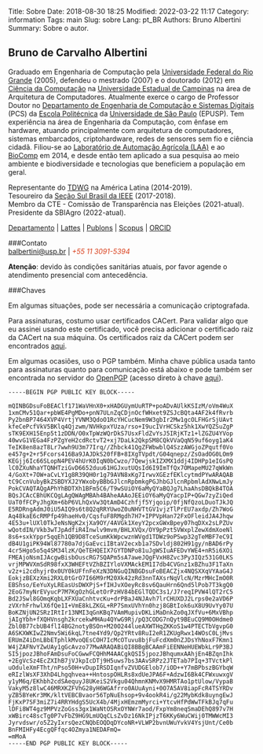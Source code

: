 Title: Sobre
Date: 2018-08-30 18:25
Modified: 2022-03-22 11:17
Category: information
Tags: main
Slug: sobre
Lang: pt_BR
Authors: Bruno Albertini
Summary: Sobre o autor.

<link rel="stylesheet" href="https://cdn.rawgit.com/jpswalsh/academicons/master/css/academicons.min.css">

## Bruno de Carvalho Albertini

Graduado em Engenharia de Computação pela [Universidade Federal do Rio Grande](https://www.furg.br/) (2005), defendeu o mestrado (2007) e o doutorado (2012) em [Ciência da Computação](http://www.ic.unicamp.br/) na [Universidade Estadual de Campinas](http://www.unicamp.br/unicamp/) na área de Arquitetura de Computadores. Atualmente exerce o cargo de Professor Doutor no [Departamento de Engenharia de Computação e Sistemas Digitais](https://pcs.usp.br) (PCS) da [Escola Politécnica](http://www.poli.usp.br/) da [Universidade de São Paulo](http://www.usp.br/) (EPUSP). Tem experiência na área de Engenharia da Computação, com ênfase em hardware, atuando principalmente com arquitetura de computadores, sistemas embarcados, criptohardware, redes de sensores sem fio e ciência cidadã. Filiou-se ao [Laboratório de Automação Agrícola (LAA)](http://www.laa.pcs.usp.br/) e ao [BioComp](http://www.biocomp.org.br/) em 2014, e desde então tem aplicado a sua pesquisa ao meio ambiente e biodiversidade e tecnologias que beneficiem a população em geral.

Representante do [TDWG](https://www.tdwg.org/) na América Latina (2014-2019).   
Tesoureiro da [Seção Sul Brasil da IEEE](http://www.ieee.org.br/) (2017-2018).  
Membro da CTE - Comissão de Transparência nas Eleições (2021-atual).  
Presidente da SBIAgro (2022-atual).  

[<i style="font-size: 1em;" class="fas fa-desktop"></i> Departamento](https://pcs.usp.br/en/pessoa/?numerousp=5307474 "Site do Departamento")
 | [<i class="ai ai-lattes ai-1x"></i> Lattes](http://lattes.cnpq.br/2729012989571213 "Curriculum Lattes")
 | [<i class="ai ai-publons ai-1x"></i> Publons](https://publons.com/a/1399880 "Reviews no Publons")
 | [<i style="font-size: 1em;" class="fab fa-stripe-s"></i> Scopus](https://www.scopus.com/authid/detail.uri?authorId=23007485000 "Profile Scopus")
 | [<i class="ai ai-orcid ai-1x"></i> ORCID](http://orcid.org/0000-0003-3738-6448 "Profile ORCID")

###Contato  
[<i style="font-size: 1em;" class="fas fa-at"></i> balbertini@usp.br](mailto:balbertini@usp.br) | <i style="font-size: 1em;color:#d9411e;" class="fas fa-phone"></i><i style="font-size: 1em;color:#d9411e;"> +55 11 3091-5394</i>

__Atenção__: devido às condições sanitárias atuais, por favor agende o atendimento presencial com antecedência.
  
<!-- [<i style="font-size: 1em;" class="fas fa-at"></i> pcs.secretaria.poli@usp.br](mailto:pcs.secretaria.poli@usp.br) | <i style="font-size: 1em;color:#d9411e;" class="fas fa-phone"></i><i style="font-size: 1em;color:#d9411e;"> +55 11 3091-5583</i>. -->

###Chaves

Em algumas situações, pode ser necessária a comunicação criptografada.

Para assinaturas, costumo usar certificados CACert. Para validar algo que eu assinei usando este certificado, você precisa adicionar o certificado raiz da CACert na sua máquina. Os certificados raiz da CACert podem ser encontrados [aqui](https://www.cacert.org/index.php?id=3).

Em algumas ocasiões, uso o PGP também. Minha chave pública usada tanto para assinaturas quanto para comunicação está abaixo e pode também ser encontrada no servidor do [OpenPGP](hkps://keys.openpgp.org) (acesso direto à chave [aqui](https://keys.openpgp.org/search?q=balbertini%40usp.br)).

```
-----BEGIN PGP PUBLIC KEY BLOCK-----

mQINBGDsuFoBEAClf171WaVHnX0+xHADGUymUuRTP+poADvAUlkKSIzM/oVm4WuX
1xmCMv51Qar+pbWE4PgMDo+pnN7ULnZqCDjnOcfWHxet9ZSJcBQta4AF2k4fRvrb
Py2bnBP7464XVP4VrtjYVNM3QdoO1RcYHCucNem9W3gbIr2Mw1gcOLFHGrSjUAvt
kfeCePcfVkV5BKlq4Qjzwm/NVHkpxYUza/rso+I9ucIVrHCSkz5hk1XwYQZSuZgP
sTK9EXH15Enp5t1zDDN/O0xTpWzWQrDkS7UsxFldZvYsJ5IRjKTz1+lZGZU4YVop
40wvG1VEGa4FzPZgYeH2cdRctvT2+xj7DaLk2QkpSM8CQkVVaQqN59uf6oyg1aK4
TeIK8en8azT8Lr7wwh9U3m77Irq//Zhbck41QgZFWbwblQ4SzzAWGjoZPqutf0Vo
e457g+2+r5Fcors416Ba9JAJDkS20fFB+8IXgTVpdt/G04qnepz/ZsOadOG0LOm9
KEGjj6Ic66SLopN4PEV4hUrK0IqN0bCwzo/7QewjskIZXMX1ddj4IDHPp1eIGsPQ
lC0ZXuNhaYTQNHTziGvD6652duu61HGJxutUQsId6I9ImTfQx7OMapeMU27qWkWn
4/GoXt+7OW+aCvLY1g8R39QH0r1g79AVN8xKg7IrwvXGEzfEKlcytmdPYwARAQAB
tC9CcnVubyBkZSBDYXJ2YWxobyBBbGJlcnRpbmkgPGJhbGJlcnRpbmlAdXNwLmJy
PokCVAQTAQgAPhYhBDTXh1BFm5C6/T9wSUiOY6aMyQYaBQJg7LhaAhsDBQkB4TOA
BQsJCAcCBhUKCQgLAgQWAgMBAh4BAheAAAoJEEiOY6aMyQYacpIP+QGw7zyZiQed
UaT0fFCPyJhgXm+6bP6VLhQxVw3QtAmD4Czhfjf5Yjqoip/0fjNfQzoLDuoTJkJQ
E5RDRngAdmJ0iU5AIQ9s6t8Q2qRRYUwoZ0uNHVTtGV1vjzTlPrEU7axdp/Zh7WoG
Aq48kaE6cRMPfp49haeHv0/CqsfuF8RMgdh7H7+IPPVpHan72FxOFleidJA4Jhqw
4E53u+lUXl0TkJeNsNgK2xjXa9OY/4AVGk1XeyY2pcxGWxBpey07hqDXx2sLPZUv
wQotdIN/Vkb3wTJpAdfiR4Inwlv9mvm/BHLXVQx/OY9pPzt5VWxplZewXdmXoeNl
8s6+sxkYppr5qqEh1QB9D8TceSumKkWpcwznWVgd1TDWz9oPSwp32gTeMBF7eC9I
dB4U1giPK94Wl87780a7djGaEvciIBtaV2ecxb1a7SDvldj802H91gy/nBAD6rPy
4cr5Hgo5o5q4SM34lzK/QeTEHQEIX7GYTDNPo81uJgWSIuAFEDvYWE4+nR5i6XOi
FMEAjoNsmIJAcgwBisbOuscRG7SQAPm5sA7aweJQgFVxH8Zvc3Py3IQz531G0LKS
vrjMPWVXmSdR98fxX3WHEFtVZhBZIYloVXMAckEM1I7db4CVGnz1xBZhu3F1TaXn
v2z+i2cdhyjr0x0UY0kUFfnFeXzN3DNGuQINBGDsuFoBEACZjx4NQSXXqVYAaG4J
EokjzBEXzXmi2RXL0tGrO7I66M9rM20Xk42zRd3nnTAXsrNqVlcN/MzrMHcImO0R
EBShso/EeYuXyLREasUsDWXPjS+fIHJvXOeyRc8sv6QauHrn6Qnd5lPob7T3kgQ0
2EoG7myNrEVyucP7M7KgOzhGLetOrPzHV84bEGlTQDC3s1/J7reqIPVW4lQT2rC5
Bd2JSwl8GOmqKqbLXFXUaCnhtvcKu+drPBaJ4NJAvh7lrCHUXDJ2Lrps0e2aVD6P
zVXrhFrhwlX6fQe1I+VmE8kLZKGL+RP7SmxUVhYn0hzj8GBtIok6uX8U9UvYy07U
BoKZNjUN2SRzIRtIr13NMI3qGnKBq7VAmMupivDKLiMaDnkZo0qJXfVu+6MxVBhp
jAIgYbh+fXQHVnsgh2krcekwMHAu4QYwG9Rj/pQ3CODG7nQyt9BEuCQ9M0OHdme0
Zbl0B77cbUB4flI4BG2notyBSOn+M20O244lueAXWTHqZKKoS1w4PTECTbVgvpG0
A6SKXWKIwZ2Nmv5Wi6kqL7tne4Yd9/Qp2YRtv8RuI2eR1ZKUgRwx14WOsC0LjMvs
ERUmZ4iDnLBbETphlkMvoQEsCOH7IcMcOTuvu8bjFuFcdXm0nZJDsYhNoxF7Kmn1
W4jZAFNvYZwUAy1gGcAvzo77MwARAQABiQI8BBgBCAAmFiEENNeHUEWbkLr9P3BJ
SI5jpozJBhoFAmDsuFoCGwwFCQHhM4AACgkQSI5jpozJBhqumxAAhjEn4BZqnIhk
+2EgVcSz4EcZXIhB7jVJkpIcDTj9H5uws7bs3AAvSRPz2JTETab7PIq+3TVctkPl
uOduleXmFTht/nPso50H+vDupIRSDIqnfvZVUDGElob7/iOD++Y7mBPbszBGYbqW
eRIzlWsXF3XhD4Lhgqhvea++HntospOHLRs8xdUeJPA6F+AdzwI6Bk4CFWxuwxgV
y1yM6q/EKhbh2cdSAequyJ8UKeiS2Vkgu04QhmnKNMvX9HMRTAo1ptUlow/VypaB
VakyM5z8lwC46MRXKZFVhG28yH6WGAfrro0AUuAyni+0O7A5AV8iapFcR4TSYRDv
yZB5BYeKr3MK/kltVEBCBvaor56TpNuEhsop+9v4ookR4i/g22MybKdk8uyngEwJ
FjKxP7SF3miZ7i4RRYHdgS5UcX4b/4MjxHEmzmMyrci+YtcvHfPdWwTFkBJq7qFu
lDFi8WT4gz9MPVzZoGss3gx1WaNtOSRxOYNWr7aod/FxpYm8neqSmaDEhQ897v7H
xWBirc48scTg0P7vFbZ9HG9LmUQqCLsZvDz16NkIPjzT6KKy6WuCWij0TMWWcMI3
Jyrvdswr/o5Z2yIxrsQezCNQbEOQDqDYcoNR+VLWP2bvnUWuYvkV4YsjUnt/Ce0b
BnFMIHFy4EcgQFfqc4OZmya1NEDAFmQ=
=mMoA
-----END PGP PUBLIC KEY BLOCK-----
```
